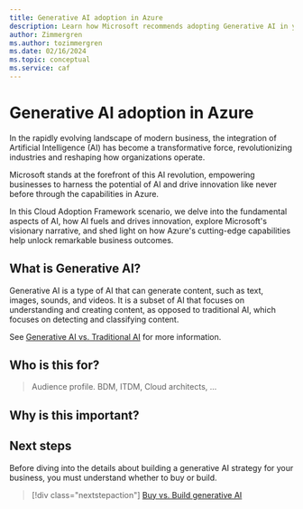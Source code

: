 ```yaml
---
title: Generative AI adoption in Azure
description: Learn how Microsoft recommends adopting Generative AI in your organization.
author: Zimmergren
ms.author: tozimmergren
ms.date: 02/16/2024
ms.topic: conceptual
ms.service: caf
---
```


# Generative AI adoption in Azure

In the rapidly evolving landscape of modern business, the integration of Artificial Intelligence (AI) has become a transformative force, revolutionizing industries and reshaping how organizations operate.

Microsoft stands at the forefront of this AI revolution, empowering businesses to harness the potential of AI and drive innovation like never before through the capabilities in Azure.

In this Cloud Adoption Framework scenario, we delve into the fundamental aspects of AI, how AI fuels and drives innovation, explore Microsoft's visionary narrative, and shed light on how Azure's cutting-edge capabilities help unlock remarkable business outcomes.

## What is Generative AI?

Generative AI is a type of AI that can generate content, such as text, images, sounds, and videos. It is a subset of AI that focuses on understanding and creating content, as opposed to traditional AI, which focuses on detecting and classifying content.

See [Generative AI vs. Traditional AI](./generative-vs-traditional.md) for more information.

## Who is this for?

> Audience profile. BDM, ITDM, Cloud architects, ...

## Why is this important?

## Next steps

Before diving into the details about building a generative AI strategy for your business, you must understand whether to buy or build.

> [!div class="nextstepaction"]
> [Buy vs. Build generative AI](./buy-vs-build.md)
